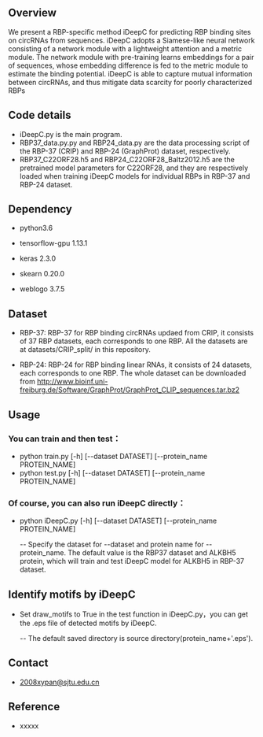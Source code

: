 ## Overview
We present a RBP-specific method iDeepC for predicting RBP binding sites on circRNAs from sequences. iDeepC adopts a Siamese-like neural network consisting of a network module with a lightweight attention and a metric module. The network module with pre-training learns embeddings for a pair of sequences, whose embedding difference is fed to the metric module to estimate the binding potential. iDeepC is able to capture mutual information between circRNAs, and thus mitigate data scarcity for poorly characterized RBPs

## Code details
* iDeepC.py is the main program.
* RBP37_data.py.py and RBP24_data.py are the data processing script of the RBP-37 (CRIP) and RBP-24 (GraphProt) dataset, respectively.
* RBP37_C22ORF28.h5 and RBP24_C22ORF28_Baltz2012.h5 are the pretrained model parameters for C22ORF28, and they are respectively loaded when training iDeepC models for individual RBPs in RBP-37 and RBP-24 dataset.

## Dependency

* python3.6

* tensorflow-gpu 1.13.1

* keras 2.3.0

* skearn 0.20.0

* weblogo 3.7.5


## Dataset

* RBP-37: RBP-37 for RBP binding circRNAs updaed from CRIP, it consists of 37 RBP datasets, each  corresponds to one RBP. All the datasets are  at datasets/CRIP_split/ in this repository.

* RBP-24: RBP-24 for RBP binding linear RNAs, it consists of 24 datasets, each corresponds to one RBP. The whole dataset can be downloaded from  http://www.bioinf.uni-freiburg.de/Software/GraphProt/GraphProt_CLIP_sequences.tar.bz2 


## Usage

### You can train and then test：
* python train.py [-h] [--dataset DATASET] [--protein_name PROTEIN_NAME]
* python test.py [-h] [--dataset DATASET] [--protein_name PROTEIN_NAME]

### Of course, you can also run iDeepC directly：
* python iDeepC.py [-h] [--dataset DATASET] [--protein_name PROTEIN_NAME]

  -- Specify the dataset for --dataset and protein name for --protein_name. The default value is the RBP37 dataset and ALKBH5 protein, which will train and test iDeepC model for ALKBH5 in RBP-37 dataset. 

## Identify motifs by iDeepC

* Set draw_motifs to True in the test function in iDeepC.py，you can get the .eps file of detected motifs by iDeepC.

  -- The default saved directory is source directory(protein_name+'.eps').



## Contact
* 2008xypan@sjtu.edu.cn

## Reference
* xxxxx


